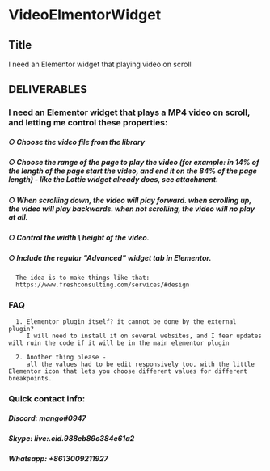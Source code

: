 # VideoElmentorWidget


## Title
  I need an Elementor widget that playing video on scroll
## DELIVERABLES

  ### I need an Elementor widget that plays a MP4 video on scroll, and letting me control these properties:
  ##### ○ Choose the video file from the library
  ##### ○ Choose the range of the page to play the video (for example: in 14% of the length of the page start the video, and end it on the 84% of the page length) - like the Lottie widget already does, see attachment.
  ##### ○ When scrolling down, the video will play forward. when scrolling up, the video will play backwards. when not scrolling, the video will no play at all.
  ##### ○ Control the width \ height of the video.
  ##### ○ Include the regular "Advanced" widget tab in Elementor.

      The idea is to make things like that:
      https://www.freshconsulting.com/services/#design

  ### FAQ
      1. Elementor plugin itself? it cannot be done by the external plugin? 
         I will need to install it on several websites, and I fear updates will ruin the code if it will be in the main elementor plugin

      2. Another thing please - 
         all the values had to be edit responsively too, with the little Elementor icon that lets you choose different values for different breakpoints.
 
 
### Quick contact info:
##### Discord: mango#0947
##### Skype: live:.cid.988eb89c384e61a2
##### Whatsapp: +8613009211927
